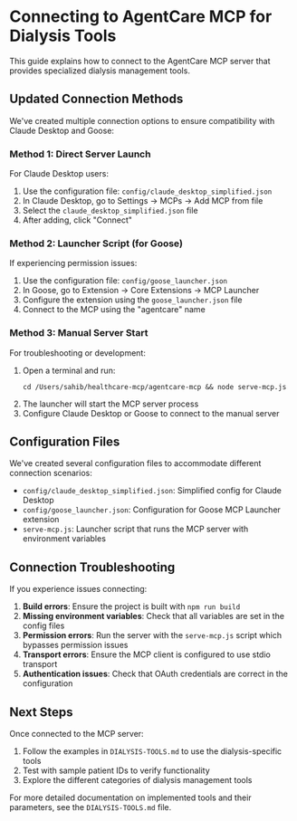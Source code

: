 # Connecting to AgentCare MCP for Dialysis Tools

This guide explains how to connect to the AgentCare MCP server that provides specialized dialysis management tools.

## Updated Connection Methods

We've created multiple connection options to ensure compatibility with Claude Desktop and Goose:

### Method 1: Direct Server Launch

For Claude Desktop users:
1. Use the configuration file: `config/claude_desktop_simplified.json`
2. In Claude Desktop, go to Settings → MCPs → Add MCP from file
3. Select the `claude_desktop_simplified.json` file
4. After adding, click "Connect"

### Method 2: Launcher Script (for Goose)

If experiencing permission issues:
1. Use the configuration file: `config/goose_launcher.json`
2. In Goose, go to Extension → Core Extensions → MCP Launcher
3. Configure the extension using the `goose_launcher.json` file
4. Connect to the MCP using the "agentcare" name

### Method 3: Manual Server Start

For troubleshooting or development:
1. Open a terminal and run:
   ```
   cd /Users/sahib/healthcare-mcp/agentcare-mcp && node serve-mcp.js
   ```
2. The launcher will start the MCP server process
3. Configure Claude Desktop or Goose to connect to the manual server

## Configuration Files

We've created several configuration files to accommodate different connection scenarios:

- `config/claude_desktop_simplified.json`: Simplified config for Claude Desktop
- `config/goose_launcher.json`: Configuration for Goose MCP Launcher extension
- `serve-mcp.js`: Launcher script that runs the MCP server with environment variables

## Connection Troubleshooting

If you experience issues connecting:

1. **Build errors**: Ensure the project is built with `npm run build`
2. **Missing environment variables**: Check that all variables are set in the config files
3. **Permission errors**: Run the server with the `serve-mcp.js` script which bypasses permission issues
4. **Transport errors**: Ensure the MCP client is configured to use stdio transport
5. **Authentication issues**: Check that OAuth credentials are correct in the configuration

## Next Steps

Once connected to the MCP server:

1. Follow the examples in `DIALYSIS-TOOLS.md` to use the dialysis-specific tools
2. Test with sample patient IDs to verify functionality
3. Explore the different categories of dialysis management tools

For more detailed documentation on implemented tools and their parameters, see the `DIALYSIS-TOOLS.md` file.